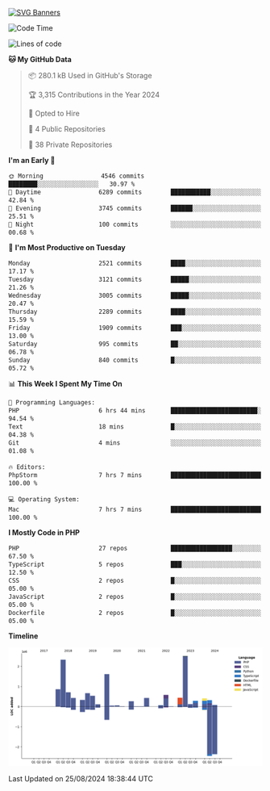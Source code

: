 [![SVG Banners](https://svg-banners.vercel.app/api?type=glitch&text1=Gere_Lajos%F0%9F%92%BB&width=800&height=400)](https://github.com/Akshay090/svg-banners)

<!--START_SECTION:waka-->
![Code Time](http://img.shields.io/badge/Code%20Time-1%2C837%20hrs%2046%20mins-blue)

![Lines of code](https://img.shields.io/badge/From%20Hello%20World%20I%27ve%20Written-13.1%20million%20lines%20of%20code-blue)

**🐱 My GitHub Data** 

> 📦 280.1 kB Used in GitHub's Storage 
 > 
> 🏆 3,315 Contributions in the Year 2024
 > 
> 💼 Opted to Hire
 > 
> 📜 4 Public Repositories 
 > 
> 🔑 38 Private Repositories 
 > 
**I'm an Early 🐤** 

```text
🌞 Morning                4546 commits        ████████░░░░░░░░░░░░░░░░░   30.97 % 
🌆 Daytime                6289 commits        ███████████░░░░░░░░░░░░░░   42.84 % 
🌃 Evening                3745 commits        ██████░░░░░░░░░░░░░░░░░░░   25.51 % 
🌙 Night                  100 commits         ░░░░░░░░░░░░░░░░░░░░░░░░░   00.68 % 
```
📅 **I'm Most Productive on Tuesday** 

```text
Monday                   2521 commits        ████░░░░░░░░░░░░░░░░░░░░░   17.17 % 
Tuesday                  3121 commits        █████░░░░░░░░░░░░░░░░░░░░   21.26 % 
Wednesday                3005 commits        █████░░░░░░░░░░░░░░░░░░░░   20.47 % 
Thursday                 2289 commits        ████░░░░░░░░░░░░░░░░░░░░░   15.59 % 
Friday                   1909 commits        ███░░░░░░░░░░░░░░░░░░░░░░   13.00 % 
Saturday                 995 commits         ██░░░░░░░░░░░░░░░░░░░░░░░   06.78 % 
Sunday                   840 commits         █░░░░░░░░░░░░░░░░░░░░░░░░   05.72 % 
```


📊 **This Week I Spent My Time On** 

```text
💬 Programming Languages: 
PHP                      6 hrs 44 mins       ████████████████████████░   94.54 % 
Text                     18 mins             █░░░░░░░░░░░░░░░░░░░░░░░░   04.38 % 
Git                      4 mins              ░░░░░░░░░░░░░░░░░░░░░░░░░   01.08 % 

🔥 Editors: 
PhpStorm                 7 hrs 7 mins        █████████████████████████   100.00 % 

💻 Operating System: 
Mac                      7 hrs 7 mins        █████████████████████████   100.00 % 
```

**I Mostly Code in PHP** 

```text
PHP                      27 repos            █████████████████░░░░░░░░   67.50 % 
TypeScript               5 repos             ███░░░░░░░░░░░░░░░░░░░░░░   12.50 % 
CSS                      2 repos             █░░░░░░░░░░░░░░░░░░░░░░░░   05.00 % 
JavaScript               2 repos             █░░░░░░░░░░░░░░░░░░░░░░░░   05.00 % 
Dockerfile               2 repos             █░░░░░░░░░░░░░░░░░░░░░░░░   05.00 % 
```



**Timeline**

![Lines of Code chart](https://raw.githubusercontent.com/gere-lajos/gere-lajos/main/assets/bar_graph.png)


 Last Updated on 25/08/2024 18:38:44 UTC
<!--END_SECTION:waka-->
